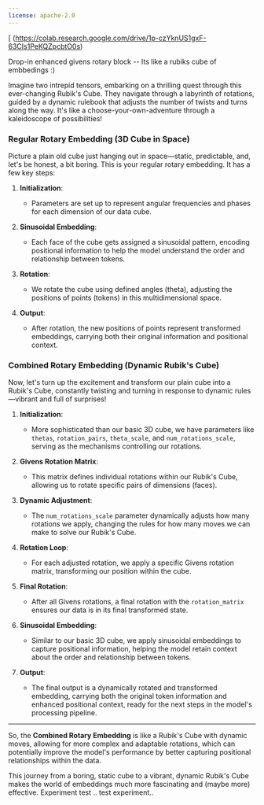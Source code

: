 ```yaml
---
license: apache-2.0
---
```

[
(https://colab.research.google.com/drive/1p-czYknUS1gxF-63CIs1PeKQZpcbtO0s)

Drop-in enhanced givens rotary block --  Its like a rubiks cube of embbedings :)

Imagine two intrepid tensors, embarking on a thrilling quest through this ever-changing Rubik's Cube. They navigate through a labyrinth of rotations, guided by a dynamic 
rulebook that adjusts the number of twists and turns along the way. It's like a choose-your-own-adventure through a kaleidoscope of possibilities!

### **Regular Rotary Embedding (3D Cube in Space)**

Picture a plain old cube just hanging out in space—static, predictable, and, let's be honest, a bit boring. This is your regular rotary embedding. It has a few key steps:

1. **Initialization**:
   - Parameters are set up to represent angular frequencies and phases for each dimension of our data cube.

2. **Sinusoidal Embedding**:
   - Each face of the cube gets assigned a sinusoidal pattern, encoding positional information to help the model understand the order and relationship between tokens.

3. **Rotation**:
   - We rotate the cube using defined angles (theta), adjusting the positions of points (tokens) in this multidimensional space.

4. **Output**:
   - After rotation, the new positions of points represent transformed embeddings, carrying both their original information and positional context.

### **Combined Rotary Embedding (Dynamic Rubik's Cube)**

Now, let's turn up the excitement and transform our plain cube into a Rubik's Cube, constantly twisting and turning in response to dynamic rules—vibrant and full of surprises!

1. **Initialization**:
   - More sophisticated than our basic 3D cube, we have parameters like `thetas`, `rotation_pairs`, `theta_scale`, and `num_rotations_scale`, serving as the mechanisms controlling our rotations.

2. **Givens Rotation Matrix**:
   - This matrix defines individual rotations within our Rubik's Cube, allowing us to rotate specific pairs of dimensions (faces).

3. **Dynamic Adjustment**:
   - The `num_rotations_scale` parameter dynamically adjusts how many rotations we apply, changing the rules for how many moves we can make to solve our Rubik's Cube.

4. **Rotation Loop**:
   - For each adjusted rotation, we apply a specific Givens rotation matrix, transforming our position within the cube.

5. **Final Rotation**:
   - After all Givens rotations, a final rotation with the `rotation_matrix` ensures our data is in its final transformed state.

6. **Sinusoidal Embedding**:
   - Similar to our basic 3D cube, we apply sinusoidal embeddings to capture positional information, helping the model retain context about the order and relationship between tokens.

7. **Output**:
   - The final output is a dynamically rotated and transformed embedding, carrying both the original token information and enhanced positional context, ready for the next steps in the model's processing pipeline.

---

So, the **Combined Rotary Embedding** is like a Rubik's Cube with dynamic moves, allowing for more complex and adaptable rotations, which can potentially improve the model's performance by better capturing positional relationships within the data.

This journey from a boring, static cube to a vibrant, dynamic Rubik's Cube makes the world of embeddings much more fascinating and (maybe more) effective. Experiment test .. test experiment..
